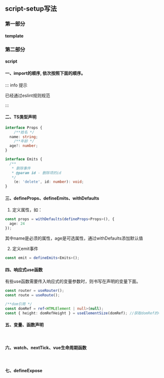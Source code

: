## script-setup写法

### 第一部分

#### template

### 第二部分

#### script

#### 一、import的顺序, 依次按照下面的顺序。
::: info 提示

已经通过eslint规则规范

:::


#### 二、TS类型声明

```typescript
interface Props {
	/**姓名 */
  name: string;
	/**年龄 */
  age?: number;
}

interface Emits {
  /**
   * 删除事件
   * @param id - 删除项的id
   */
	(e: 'delete', id: number): void;
}
```


#### 三、defineProps、defineEmits、withDefaults

1. 定义属性，如：

```typescript
const props = withDefaults(defineProps<Props>(), {
  age: 24
});
```

其中name是必须的属性，age是可选属性，通过withDefaults添加默认值

2. 定义emit事件

```typescript
const emit = defineEmits<Emits>();
```

#### 四、响应式use函数

有些use函数需要传入响应式的变量参数时，则书写在声明的变量下面。

```typescript
const router = useRouter();
const route = useRoute();
```

```typescript
/**dom引用 */
const domRef = ref<HTMLElement | null>(null);
const { height: domRefHeight } = useElementSize(domRef); //获取domRef的响应式高度
```



#### 五、变量、函数声明

<br />

#### 六、watch、nextTick、vue生命周期函数

<br />

#### 七、defineExpose
